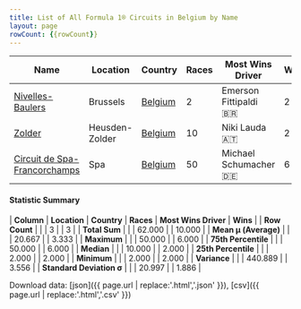 ```yaml
---
title: List of All Formula 1® Circuits in Belgium by Name
layout: page
rowCount: {{rowCount}}
---
```


| Name | Location | Country | Races | Most Wins Driver | Wins |
|--|--|--|--|--|--|
| [Nivelles-Baulers](/f1/circuits/nivelles) | Brussels | [Belgium](/f1/countries/belgium) | 2 | Emerson Fittipaldi 🇧🇷 | 2 |
| [Zolder](/f1/circuits/zolder) | Heusden-Zolder | [Belgium](/f1/countries/belgium) | 10 | Niki Lauda 🇦🇹 | 2 |
| [Circuit de Spa-Francorchamps](/f1/circuits/spa) | Spa | [Belgium](/f1/countries/belgium) | 50 | Michael Schumacher 🇩🇪 | 6 |

#### Statistic Summary

| **Column** | **Location** | **Country** | **Races** | **Most Wins Driver** | **Wins** |
| **Row Count** |  |  | 3 |  | 3 |
| **Total Sum** |  |  | 62.000 |  | 10.000 |
| **Mean μ (Average)** |  |  | 20.667 |  | 3.333 |
| **Maximum** |  |  | 50.000 |  | 6.000 |
| **75th Percentile** |  |  | 50.000 |  | 6.000 |
| **Median** |  |  | 10.000 |  | 2.000 |
| **25th Percentile** |  |  | 2.000 |  | 2.000 |
| **Minimum** |  |  | 2.000 |  | 2.000 |
| **Variance** |  |  | 440.889 |  | 3.556 |
| **Standard Deviation σ** |  |  | 20.997 |  | 1.886 |

Download data: [json]({{ page.url | replace:'.html','.json' }}), [csv]({{ page.url | replace:'.html','.csv' }})
